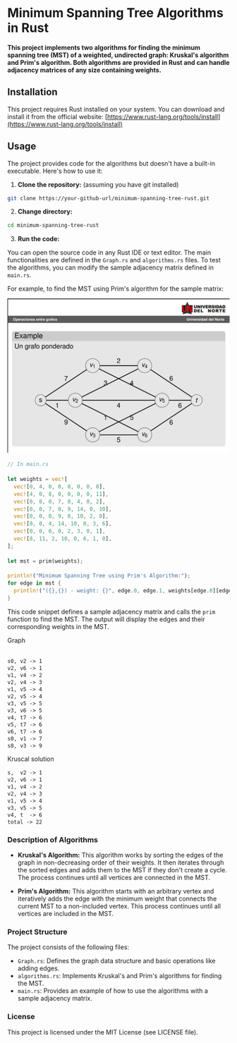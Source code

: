 # Minimum Spanning Tree Algorithms in Rust

**This project implements two algorithms for finding the minimum spanning tree (MST) of a weighted, undirected graph: Kruskal's algorithm and Prim's algorithm. Both algorithms are provided in Rust and can handle adjacency matrices of any size containing weights.**

## Installation

This project requires Rust installed on your system. You can download and install it from the official website: [https://www.rust-lang.org/tools/install](https://www.rust-lang.org/tools/install)

## Usage

The project provides code for the algorithms but doesn't have a built-in executable. Here's how to use it:

1. **Clone the repository:** (assuming you have git installed)

```bash
git clone https://your-github-url/minimum-spanning-tree-rust.git
```

2. **Change directory:**

```bash
cd minimum-spanning-tree-rust
```

3. **Run the code:**

You can open the source code in any Rust IDE or text editor. The main functionalities are defined in the `Graph.rs` and `algorithms.rs` files. To test the algorithms, you can modify the sample adjacency matrix defined in `main.rs`.

For example, to find the MST using Prim's algorithm for the sample matrix:

![Alt text](img.png)

```rust
// In main.rs

let weights = vec![
  vec![0, 4, 0, 0, 0, 0, 0, 8],
  vec![4, 0, 8, 0, 0, 0, 0, 11],
  vec![0, 8, 0, 7, 0, 4, 0, 2],
  vec![0, 0, 7, 0, 9, 14, 0, 10],
  vec![0, 0, 0, 9, 0, 10, 2, 0],
  vec![0, 0, 4, 14, 10, 0, 3, 6],
  vec![0, 0, 0, 0, 2, 3, 0, 1],
  vec![8, 11, 2, 10, 0, 6, 1, 0],
];

let mst = prim(weights);

println!("Minimum Spanning Tree using Prim's Algorithm:");
for edge in mst {
  println!("({},{}) - weight: {}", edge.0, edge.1, weights[edge.0][edge.1]);
}

```

This code snippet defines a sample adjacency matrix and calls the `prim` function to find the MST. The output will display the edges and their corresponding weights in the MST.

Graph

```text

s0, v2 -> 1
v2, v6 -> 1
v1, v4 -> 2
v2, v4 -> 3
v1, v5 -> 4
v2, v5 -> 4
v3, v5 -> 5
v3, v6 -> 5
v4, t7 -> 6
v5, t7 -> 6
v6, t7 -> 6
s0, v1 -> 7
s0, v3 -> 9
```

Kruscal solution

```text
s,  v2 -> 1
v2, v6 -> 1
v1, v4 -> 2
v2, v4 -> 3
v1, v5 -> 4
v3, v5 -> 5
v4, t  -> 6
total -> 22
```

### Description of Algorithms

* **Kruskal's Algorithm:** This algorithm works by sorting the edges of the graph in non-decreasing order of their weights. It then iterates through the sorted edges and adds them to the MST if they don't create a cycle. The process continues until all vertices are connected in the MST.

* **Prim's Algorithm:** This algorithm starts with an arbitrary vertex and iteratively adds the edge with the minimum weight that connects the current MST to a non-included vertex. This process continues until all vertices are included in the MST.

### Project Structure

The project consists of the following files:

* `Graph.rs`: Defines the graph data structure and basic operations like adding edges.
* `algorithms.rs`: Implements Kruskal's and Prim's algorithms for finding the MST.
* `main.rs`: Provides an example of how to use the algorithms with a sample adjacency matrix.

### License

This project is licensed under the MIT License (see LICENSE file).
